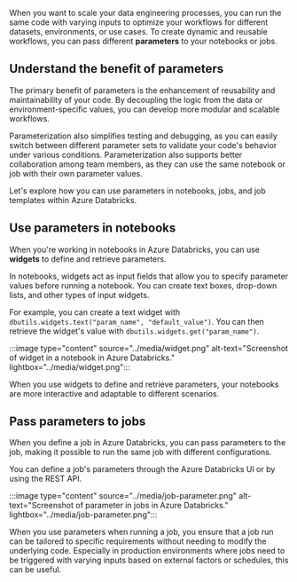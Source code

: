 When you want to scale your data engineering processes, you can run the same code with varying inputs to optimize your workflows for different datasets, environments, or use cases. To create dynamic and reusable workflows, you can pass different **parameters** to your notebooks or jobs.

## Understand the benefit of parameters

The primary benefit of parameters is the enhancement of reusability and maintainability of your code. By decoupling the logic from the data or environment-specific values, you can develop more modular and scalable workflows.

Parameterization also simplifies testing and debugging, as you can easily switch between different parameter sets to validate your code's behavior under various conditions. Parameterization also supports better collaboration among team members, as they can use the same notebook or job with their own parameter values.

Let's explore how you can use parameters in notebooks, jobs, and job templates within Azure Databricks.

## Use parameters in notebooks

When you're working in notebooks in Azure Databricks, you can use **widgets** to define and retrieve parameters.

In notebooks, widgets act as input fields that allow you to specify parameter values before running a notebook. You can create text boxes, drop-down lists, and other types of input widgets.

For example, you can create a text widget with `dbutils.widgets.text("param_name", "default_value")`. You can then retrieve the widget's value with `dbutils.widgets.get("param_name")`.

:::image type="content" source="../media/widget.png" alt-text="Screenshot of widget in a notebook in Azure Databricks." lightbox="../media/widget.png":::

When you use widgets to define and retrieve parameters, your notebooks are more interactive and adaptable to different scenarios.

## Pass parameters to jobs

When you define a job in Azure Databricks, you can pass parameters to the job, making it possible to run the same job with different configurations.

You can define a job's parameters through the Azure Databricks UI or by using the REST API.

:::image type="content" source="../media/job-parameter.png" alt-text="Screenshot of parameter in jobs in Azure Databricks." lightbox="../media/job-parameter.png":::

When you use parameters when running a job, you ensure that a job run can be tailored to specific requirements without needing to modify the underlying code. Especially in production environments where jobs need to be triggered with varying inputs based on external factors or schedules, this can be useful.
